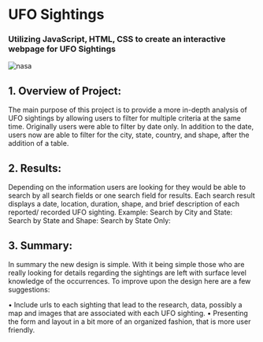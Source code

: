 # UFO Sightings
### Utilizing JavaScript, HTML, CSS to create an interactive webpage for UFO Sightings 
![nasa](https://user-images.githubusercontent.com/69441332/99883450-2ef53f00-2bed-11eb-9828-2cb024fd16b2.jpg)

## 1.	Overview of Project: 


The main purpose of this project is to provide a more in-depth analysis of UFO sightings by allowing users to filter for multiple criteria at the same time. Originally users were able to filter by date only. In addition to the date, users now are able to filter for the city, state, country, and shape, after the addition of a table.


## 2.	Results: 


Depending on the information users are looking for they would be able to search by all search fields or one search field for results. Each search result displays a date, location, duration, shape, and brief description of each reported/ recorded UFO sighting. Example: 
Search by City and State:
Search by State and Shape:
Search by State Only:


## 3.	Summary: 


In summary the new design is simple. With it being simple those who are really looking for details regarding the sightings are left with surface level knowledge of the occurrences. To improve upon the design here are a few suggestions:

•	Include urls to each sighting that lead to the research, data, possibly a map and images that are associated with each UFO sighting.
•	Presenting the form and layout in a bit more of an organized fashion, that is more user friendly. 

